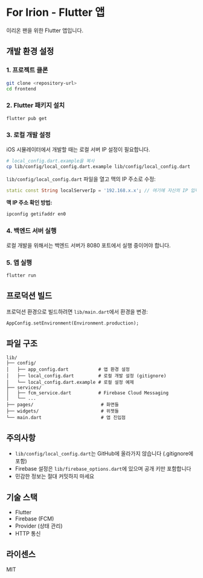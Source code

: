 # For Irion - Flutter 앱

이리온 팬을 위한 Flutter 앱입니다.

## 개발 환경 설정

### 1. 프로젝트 클론

```bash
git clone <repository-url>
cd frontend
```

### 2. Flutter 패키지 설치

```bash
flutter pub get
```

### 3. 로컬 개발 설정

iOS 시뮬레이터에서 개발할 때는 로컬 서버 IP 설정이 필요합니다.

```bash
# local_config.dart.example을 복사
cp lib/config/local_config.dart.example lib/config/local_config.dart
```

`lib/config/local_config.dart` 파일을 열고 맥의 IP 주소로 수정:

```dart
static const String localServerIp = '192.168.x.x'; // 여기에 자신의 IP 입력
```

**맥 IP 주소 확인 방법:**

```bash
ipconfig getifaddr en0
```

### 4. 백엔드 서버 실행

로컬 개발을 위해서는 백엔드 서버가 8080 포트에서 실행 중이어야 합니다.

### 5. 앱 실행

```bash
flutter run
```

## 프로덕션 빌드

프로덕션 환경으로 빌드하려면 `lib/main.dart`에서 환경을 변경:

```dart
AppConfig.setEnvironment(Environment.production);
```

## 파일 구조

```
lib/
├── config/
│   ├── app_config.dart           # 앱 환경 설정
│   ├── local_config.dart         # 로컬 개발 설정 (gitignore)
│   └── local_config.dart.example # 로컬 설정 예제
├── services/
│   ├── fcm_service.dart          # Firebase Cloud Messaging
│   └── ...
├── pages/                         # 화면들
├── widgets/                       # 위젯들
└── main.dart                      # 앱 진입점
```

## 주의사항

- `lib/config/local_config.dart`는 GitHub에 올라가지 않습니다 (.gitignore에 포함)
- Firebase 설정은 `lib/firebase_options.dart`에 있으며 공개 키만 포함합니다
- 민감한 정보는 절대 커밋하지 마세요

## 기술 스택

- Flutter
- Firebase (FCM)
- Provider (상태 관리)
- HTTP 통신

## 라이센스

MIT
